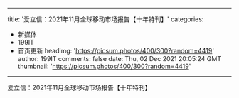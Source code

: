 
---
title: '爱立信：2021年11月全球移动市场报告【十年特刊】'
categories: 
 - 新媒体
 - 199IT
 - 首页更新
headimg: 'https://picsum.photos/400/300?random=4419'
author: 199IT
comments: false
date: Thu, 02 Dec 2021 20:05:24 GMT
thumbnail: 'https://picsum.photos/400/300?random=4419'
---

<div>   
爱立信：2021年11月全球移动市场报告【十年特刊】  
</div>
            